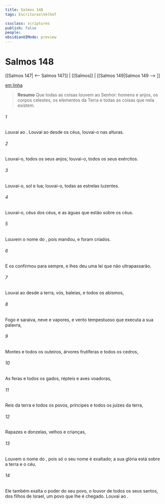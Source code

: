 ```yaml
---
title: Salmos 148
tags: Escrituras\VelhoT

cssclass: scriptures
publish: false
people:
obsidianUIMode: preview
---
```


# Salmos 148
[[Salmos 147| <-- Salmos 147]] | [[Salmos]] | [[Salmos 149|Salmos 149 --> ]]

[em linha](https://churchofjesuschrist.org/study/scriptures/ot/ps/148?lang=por)

> __Resumo__
Que todas as coisas louvem ao Senhor: homens e anjos, os corpos celestes, os elementos da Terra e todas as coisas que nela existem.

###### 1 
Louvai ao . Louvai ao  desde os céus, louvai-o nas alturas.

###### 2 
Louvai-o, todos os seus anjos; louvai-o, todos os seus exércitos.

###### 3 
Louvai-o, sol e lua; louvai-o, todas as estrelas luzentes.

###### 4 
Louvai-o, céus dos céus, e as águas que estão sobre os céus.

###### 5 
Louvem o nome do , pois mandou, e foram criados.

###### 6 
E os confirmou para sempre, e lhes deu uma lei que não ultrapassarão.

###### 7 
Louvai ao  desde a terra, vós, baleias, e todos os abismos,

###### 8 
Fogo e saraiva, neve e vapores, e vento tempestuoso que executa a sua palavra,

###### 9 
Montes e todos os outeiros, árvores frutíferas e todos os cedros,

###### 10 
As feras e todos os gados, répteis e aves voadoras,

###### 11 
Reis da terra e todos os povos, príncipes e todos os juízes da terra,

###### 12 
Rapazes e donzelas, velhos e crianças,

###### 13 
Louvem o nome do , pois só o seu nome é exaltado; a sua glória está sobre a terra e o céu.

###### 14 
Ele também exalta o poder do seu povo, o louvor de todos os seus santos, dos filhos de Israel, um povo que lhe é chegado. Louvai ao .

